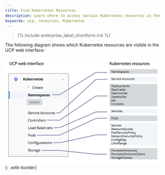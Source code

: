 ```yaml
---
title: Find Kubernetes Resources
description: Learn where to access various Kubernetes resources in the UCP web interface.
keywords: ucp, resources, Kubernetes
---
```


>{% include enterprise_label_shortform.md %}

The following diagram shows which Kubernetes resources are visible in the UCP web interface:

![](../images/kubemap.png){: .with-border}
